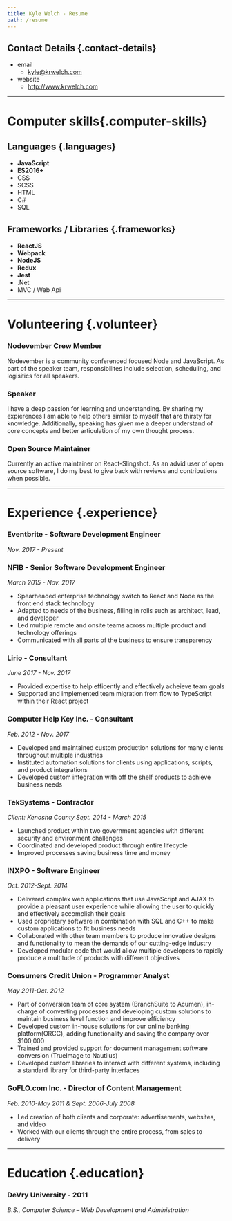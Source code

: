 ```yaml
---
title: Kyle Welch - Resume
path: /resume
---
```


## Contact Details {.contact-details}

* email
  * kyle@krwelch.com
* website
  * http://www.krwelch.com

---

# Computer skills{.computer-skills}

## Languages {.languages}

* **JavaScript**
* **ES2016+**
* CSS
* SCSS
* HTML
* C#
* SQL

## Frameworks / Libraries {.frameworks}

* **ReactJS**
* **Webpack**
* **NodeJS**
* **Redux**
* **Jest**
* .Net
* MVC / Web Api

---

# Volunteering {.volunteer}

### Nodevember Crew Member

Nodevember is a community conferenced focused Node and JavaScript. As part of the speaker team, responsibilites include selection, scheduling, and logisitics for all speakers.

### Speaker

I have a deep passion for learning and understanding. By sharing my expierences I am able to help others similar to myself that are thirsty for knowledge. Additionally, speaking has given me a deeper understand of core concepts and better articulation of my own thought process.

### Open Source Maintainer

Currently an active maintainer on React-Slingshot. As an advid user of open source software, I do my best to give back with reviews and contributions when possible.

---

# Experience {.experience}

### Eventbrite - Software Development Engineer

_Nov. 2017 - Present_

### NFIB - Senior Software Development Engineer

_March 2015 - Nov. 2017_

* Spearheaded enterprise technology switch to React and Node as the front end stack technology
* Adapted to needs of the business, filling in rolls such as architect, lead, and developer
* Led multiple remote and onsite teams across multiple product and technology offerings
* Communicated with all parts of the business to ensure transparency

### Lirio - Consultant

_June 2017 - Nov. 2017_

* Provided expertise to help efficently and effectively acheieve team goals
* Supported and implemented team migration from flow to TypeScript within their React project

### Computer Help Key Inc. - Consultant

_Feb. 2012 - Nov. 2017_

* Developed and maintained custom production solutions for many clients throughout multiple industries
* Instituted automation solutions for clients using applications, scripts, and product integrations
* Developed custom integration with off the shelf products to achieve business needs

### TekSystems - Contractor

_*Client: Kenosha County*_
_Sept. 2014 - March 2015_

* Launched product within two government agencies with different security and environment challenges
* Coordinated and developed product through entire lifecycle
* Improved processes saving business time and money

### INXPO - Software Engineer

_Oct. 2012-Sept. 2014_

* Delivered complex web applications that use JavaScript and AJAX to provide a pleasant user experience while allowing the user to quickly and effectively accomplish their goals
* Used proprietary software in combination with SQL and C++ to make custom applications to fit business needs
* Collaborated with other team members to produce innovative designs and functionality to mean the demands of our cutting-edge industry
* Developed modular code that would allow multiple developers to rapidly produce a multitude of products with different objectives

### Consumers Credit Union - Programmer Analyst

_May 2011-Oct. 2012_

* Part of conversion team of core system (BranchSuite to Acumen), in-charge of converting processes and developing custom solutions to maintain business level function and improve efficiency
* Developed custom in-house solutions for our online banking platform(ORCC), adding functionality and saving the company over $100,000
* Trained and provided support for document management software conversion (TrueImage to Nautilus)
* Developed custom libraries to interact with different systems, including a standard library for third-party interfaces

### GoFLO.com Inc. - Director of Content Management

_Feb. 2010-May 2011 & Sept. 2006-July 2008_

* Led creation of both clients and corporate: advertisements, websites, and video
* Worked with our clients through the entire process, from sales to delivery

---

# Education {.education}

### DeVry University - 2011

_B.S., Computer Science – Web Development and Administration_
